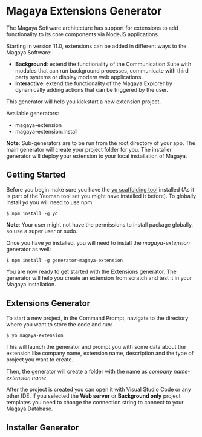 # Magaya Extensions Generator

The Magaya Software architecture has support for extensions to add functionality to its core components via NodeJS applications.

Starting in version 11.0, extensions can be added in different ways to the Magaya Software:
- **Background**: extend the functionality of the Communication Suite with modules that can run background processes, communicate with third party systems or display modern web applications.
- **Interactive**: extend the functionality of the Magaya Explorer by dynamically adding actions that can be triggered by the user.

This generator will help you kickstart a new extension project.

Available generators:
- magaya-extension
- magaya-extension:install

**Note**: Sub-generators are to be run from the root directory of your app. The main generator will create your project folder for you. The installer generator will deploy your extension to your local installation of Magaya.

## Getting Started

Before you begin make sure you have the [yo scaffolding tool](http://yeoman.io/learning/index.html) installed (As it is part of the Yeoman tool set you might have installed it before). To globally install *yo* you will need to use npm:

```
$ npm install -g yo
```

**Note**: Your user might not have the permissions to install package globally, so use a super user or sudo.

Once you have *yo* installed, you will need to install the *magaya-extension* generator as well:

```
$ npm install -g generator-magaya-extension
```

You are now ready to get started with the Extensions generator. The generator will help you create an extension from scratch and test it in your Magaya installation.

## Extensions Generator

To start a new project, in the Command Prompt, navigate to the directory where you want to store the code and run:

```
$ yo magaya-extension
```

This will launch the generator and prompt you with some data about the extension like company name, extension name, description and the type of project you want to create.

Then, the generator will create a folder with the name as *company name*-*extension name*

After the project is created you can open it with Visual Studio Code or any other IDE. If you selected the **Web server** or **Background only** project templates you need to change the connection string to connect to your Magaya Database.

## Installer Generator
